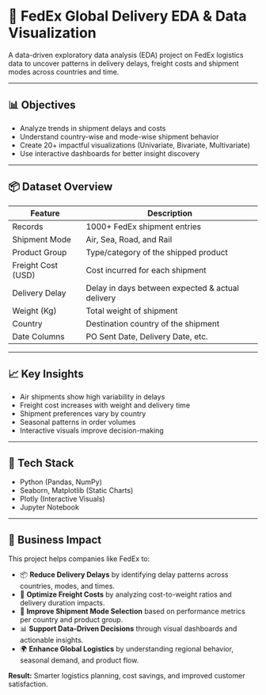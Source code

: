 # 🚚 FedEx Global Delivery EDA & Data Visualization

A data-driven exploratory data analysis (EDA) project on FedEx logistics data to uncover patterns in delivery delays, freight costs and shipment modes across countries and time.

---

## 📊 Objectives

- Analyze trends in shipment delays and costs  
- Understand country-wise and mode-wise shipment behavior  
- Create 20+ impactful visualizations (Univariate, Bivariate, Multivariate)  
- Use interactive dashboards for better insight discovery

---

## 📦 Dataset Overview

| Feature           | Description                                      |
|-------------------|--------------------------------------------------|
| Records           | 1000+ FedEx shipment entries                     |
| Shipment Mode     | Air, Sea, Road, and Rail                         |
| Product Group     | Type/category of the shipped product             |
| Freight Cost (USD)| Cost incurred for each shipment                  |
| Delivery Delay    | Delay in days between expected & actual delivery |
| Weight (Kg)       | Total weight of shipment                         |
| Country           | Destination country of the shipment              |
| Date Columns      | PO Sent Date, Delivery Date, etc.                |

---

## 📈 Key Insights
- Air shipments show high variability in delays  
- Freight cost increases with weight and delivery time  
- Shipment preferences vary by country  
- Seasonal patterns in order volumes  
- Interactive visuals improve decision-making

---

## 📌 Tech Stack

- Python (Pandas, NumPy)
- Seaborn, Matplotlib (Static Charts)
- Plotly (Interactive Visuals)
- Jupyter Notebook

---

## 🏢 Business Impact

This project helps companies like FedEx to:

- 📦 **Reduce Delivery Delays** by identifying delay patterns across countries, modes, and times.
- 💸 **Optimize Freight Costs** by analyzing cost-to-weight ratios and delivery duration impacts.
- 🚛 **Improve Shipment Mode Selection** based on performance metrics per country and product group.
- 📊 **Support Data-Driven Decisions** through visual dashboards and actionable insights.
- 🌍 **Enhance Global Logistics** by understanding regional behavior, seasonal demand, and product flow.

**Result:** Smarter logistics planning, cost savings, and improved customer satisfaction.

